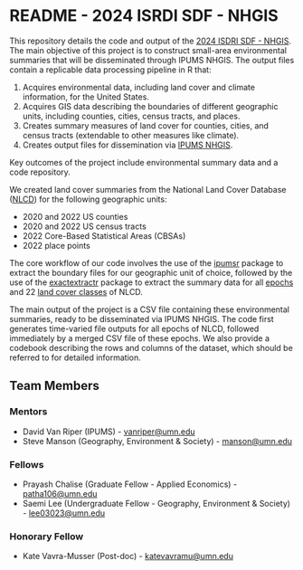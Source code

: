 # README - 2024 ISRDI SDF - NHGIS

This repository details the code and output of the [2024 ISDRI SDF - NHGIS](https://isrdi.umn.edu/summer-2024-projects). The main objective of this project is to construct small-area environmental summaries that will be disseminated through IPUMS NHGIS. The output files contain a replicable data processing pipeline in R that:

1. Acquires environmental data, including land cover and climate information, for the United States.
2. Acquires GIS data describing the boundaries of different geographic units, including counties, cities, census tracts, and places.
3. Creates summary measures of land cover for counties, cities, and census tracts (extendable to other measures like climate).
4. Creates output files for dissemination via [IPUMS NHGIS](https://www.nhgis.org/environmental-summaries).

Key outcomes of the project include environmental summary data and a code repository.

We created land cover summaries from the National Land Cover Database ([NLCD](https://www.mrlc.gov)) for the following geographic units:
- 2020 and 2022 US counties
- 2020 and 2022 US census tracts
- 2022 Core-Based Statistical Areas (CBSAs)
- 2022 place points

The core workflow of our code involves the use of the [ipumsr](https://tech.popdata.org/ipumsr/) package to extract the boundary files for our geographic unit of choice, followed by the use of the [exactextractr](https://github.com/isciences/exactextractr) package to extract the summary data for all [epochs](https://www.mrlc.gov/data) and 22 [land cover classes](https://www.mrlc.gov/data/legends/national-land-cover-database-class-legend-and-description) of NLCD.

The main output of the project is a CSV file containing these environmental summaries, ready to be disseminated via IPUMS NHGIS. The code first generates time-varied file outputs for all epochs of NLCD, followed immediately by a merged CSV file of these epochs. We also provide a codebook describing the rows and columns of the dataset, which should be referred to for detailed information.

## Team Members

### Mentors
- David Van Riper (IPUMS) - vanriper@umn.edu
- Steve Manson (Geography, Environment & Society) - manson@umn.edu

### Fellows
- Prayash Chalise (Graduate Fellow - Applied Economics) - patha106@umn.edu
- Saemi Lee (Undergraduate Fellow - Geography, Environment & Society) - lee03023@umn.edu

### Honorary Fellow
- Kate Vavra-Musser (Post-doc) - katevavramu@umn.edu

